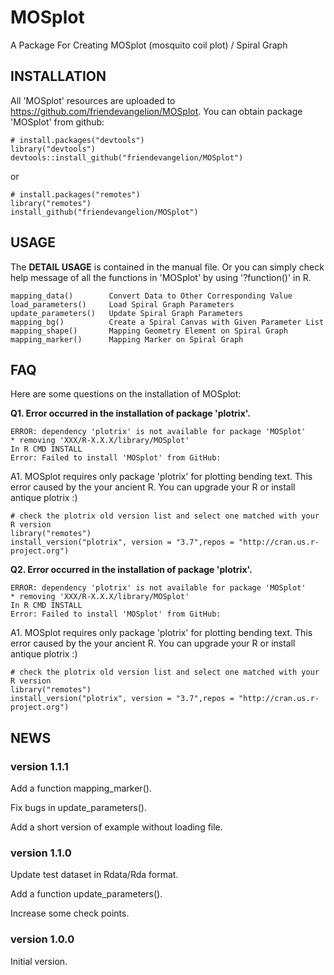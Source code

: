 # MOSplot
A Package For Creating MOSplot (mosquito coil plot) / Spiral Graph

## INSTALLATION
All 'MOSplot' resources are uploaded to https://github.com/friendevangelion/MOSplot. You can obtain package 'MOSplot' from github:

```
# install.packages("devtools")
library("devtools")
devtools::install_github("friendevangelion/MOSplot")
```

or

```
# install.packages("remotes")
library("remotes")
install_github("friendevangelion/MOSplot")
```

## USAGE

The **DETAIL USAGE** is contained in the manual file. Or you can simply check help message of all the functions in 'MOSplot' by using '?function()' in R.

```
mapping_data()        Convert Data to Other Corresponding Value
load_parameters()     Load Spiral Graph Parameters
update_parameters()   Update Spiral Graph Parameters
mapping_bg()          Create a Spiral Canvas with Given Parameter List
mapping_shape()       Mapping Geometry Element on Spiral Graph
mapping_marker()      Mapping Marker on Spiral Graph
```

## FAQ 

Here are some questions on the installation of MOSplot: 

**Q1. Error occurred in the installation of package 'plotrix'.**

```
ERROR: dependency 'plotrix' is not available for package 'MOSplot'
* removing 'XXX/R-X.X.X/library/MOSplot'
In R CMD INSTALL
Error: Failed to install 'MOSplot' from GitHub:
```

A1. MOSplot requires only package 'plotrix' for plotting bending text. This error caused by the your ancient R. You can upgrade your R or install antique plotrix :)

```
# check the plotrix old version list and select one matched with your R version
library("remotes")
install_version("plotrix", version = "3.7",repos = "http://cran.us.r-project.org")
```

**Q2. Error occurred in the installation of package 'plotrix'.**

```
ERROR: dependency 'plotrix' is not available for package 'MOSplot'
* removing 'XXX/R-X.X.X/library/MOSplot'
In R CMD INSTALL
Error: Failed to install 'MOSplot' from GitHub:
```

A1. MOSplot requires only package 'plotrix' for plotting bending text. This error caused by the your ancient R. You can upgrade your R or install antique plotrix :)

```
# check the plotrix old version list and select one matched with your R version
library("remotes")
install_version("plotrix", version = "3.7",repos = "http://cran.us.r-project.org")
```

## NEWS

### version 1.1.1

Add a function mapping_marker().

Fix bugs in update_parameters().

Add a short version of example without loading file.

### version 1.1.0

Update test dataset in Rdata/Rda format.

Add a function update_parameters().

Increase some check points.

### version 1.0.0

Initial version.
